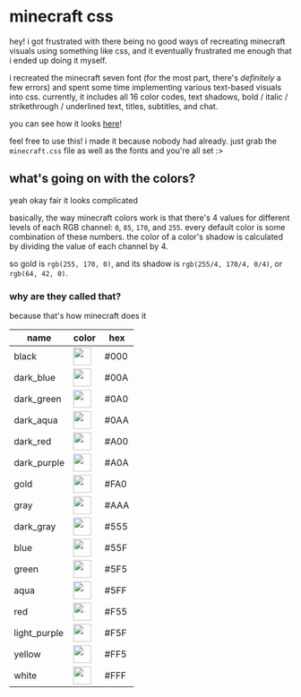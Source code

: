# minecraft css

hey! i got frustrated with there being no good ways of recreating minecraft visuals using something like css, and it eventually frustrated me enough that i ended up doing it myself.

i recreated the minecraft seven font (for the most part, there's *definitely* a few errors) and spent some time implementing various text-based visuals into css. currently, it includes all 16 color codes, text shadows, bold / italic / strikethrough / underlined text, titles, subtitles, and chat.

you can see how it looks [here](https://goldstargloww.github.io/minecraft-css/)!

feel free to use this! i made it because nobody had already. just grab the `minecraft.css` file as well as the fonts and you're all set :>

## what's going on with the colors?

yeah okay fair it looks complicated

basically, the way minecraft colors work is that there's 4 values for different levels of each RGB channel: `0`, `85`, `170`, and `255`. every default color is some combination of these numbers. the color of a color's shadow is calculated by dividing the value of each channel by 4. 

so gold is `rgb(255, 170, 0)`, and its shadow is `rgb(255/4, 170/4, 0/4)`, or `rgb(64, 42, 0)`.

### why are they called that?

because that's how minecraft does it

| name | color | hex
| -- | -- | --
| black | <img src="https://sheep.greysdawn.com/color/000000?text=%20" width="32"> | #000
| dark_blue | <img src="https://sheep.greysdawn.com/color/0000aa?text=%20" width="32"> | #00A
| dark_green | <img src="https://sheep.greysdawn.com/color/00aa00?text=%20" width="32"> | #0A0
| dark_aqua | <img src="https://sheep.greysdawn.com/color/00aaaa?text=%20" width="32"> | #0AA
| dark_red | <img src="https://sheep.greysdawn.com/color/aa0000?text=%20" width="32"> | #A00
| dark_purple | <img src="https://sheep.greysdawn.com/color/aa00aa?text=%20" width="32"> | #A0A
| gold | <img src="https://sheep.greysdawn.com/color/ffaa00?text=%20" width="32"> | #FA0
| gray | <img src="https://sheep.greysdawn.com/color/aaaaaa?text=%20" width="32"> | #AAA
| dark_gray | <img src="https://sheep.greysdawn.com/color/555555?text=%20" width="32"> | #555
| blue | <img src="https://sheep.greysdawn.com/color/5555ff?text=%20" width="32"> | #55F
| green | <img src="https://sheep.greysdawn.com/color/55ff55?text=%20" width="32"> | #5F5
| aqua | <img src="https://sheep.greysdawn.com/color/55ffff?text=%20" width="32"> | #5FF
| red | <img src="https://sheep.greysdawn.com/color/ff5555?text=%20" width="32"> | #F55
| light_purple | <img src="https://sheep.greysdawn.com/color/ff55ff?text=%20" width="32"> | #F5F
| yellow | <img src="https://sheep.greysdawn.com/color/ffff55?text=%20" width="32"> | #FF5
| white | <img src="https://sheep.greysdawn.com/color/ffffff?text=%20" width="32"> | #FFF
